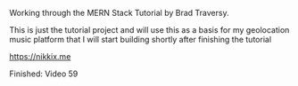 Working through the MERN Stack Tutorial by Brad Traversy.

This is just the tutorial project and will use this as a basis for my geolocation music platform that I will start building shortly after finishing the tutorial

https://nikkix.me

Finished: Video 59